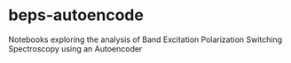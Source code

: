 # beps-autoencode

Notebooks exploring the analysis of Band Excitation Polarization Switching Spectroscopy using an Autoencoder
